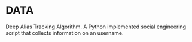 # DATA
Deep Alias Tracking Algorithm. A Python implemented social engineering script that collects information on an username.

